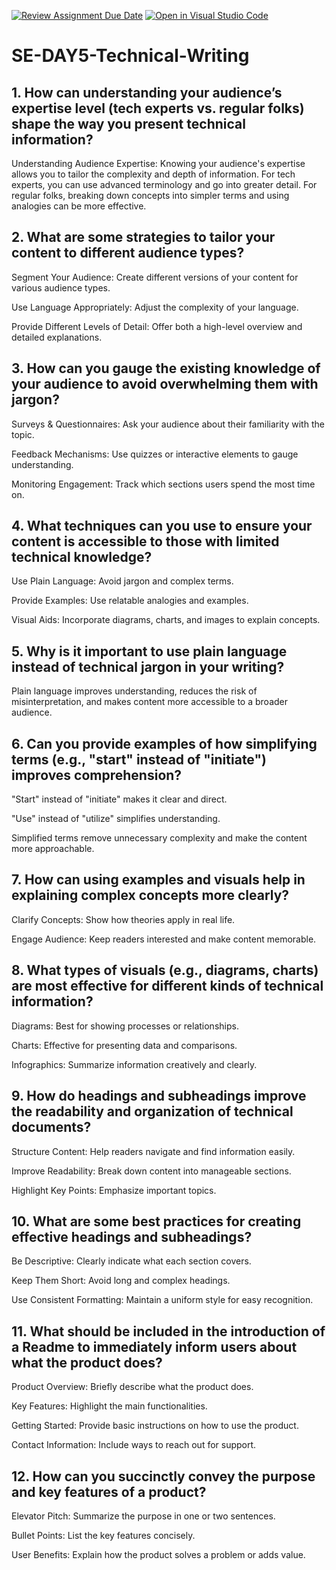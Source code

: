 [![Review Assignment Due Date](https://classroom.github.com/assets/deadline-readme-button-22041afd0340ce965d47ae6ef1cefeee28c7c493a6346c4f15d667ab976d596c.svg)](https://classroom.github.com/a/zsAR-pyY)
[![Open in Visual Studio Code](https://classroom.github.com/assets/open-in-vscode-2e0aaae1b6195c2367325f4f02e2d04e9abb55f0b24a779b69b11b9e10269abc.svg)](https://classroom.github.com/online_ide?assignment_repo_id=18492333&assignment_repo_type=AssignmentRepo)
# SE-DAY5-Technical-Writing
## 1. How can understanding your audience’s expertise level (tech experts vs. regular folks) shape the way you present technical information?
Understanding Audience Expertise: Knowing your audience's expertise allows you to tailor the complexity and depth of information. For tech experts, you can use advanced terminology and go into greater detail. For regular folks, breaking down concepts into simpler terms and using analogies can be more effective.
## 2. What are some strategies to tailor your content to different audience types?
Segment Your Audience: Create different versions of your content for various audience types.

Use Language Appropriately: Adjust the complexity of your language.

Provide Different Levels of Detail: Offer both a high-level overview and detailed explanations.


## 3. How can you gauge the existing knowledge of your audience to avoid overwhelming them with jargon?
Surveys & Questionnaires: Ask your audience about their familiarity with the topic.

Feedback Mechanisms: Use quizzes or interactive elements to gauge understanding.

Monitoring Engagement: Track which sections users spend the most time on.
## 4. What techniques can you use to ensure your content is accessible to those with limited technical knowledge?
Use Plain Language: Avoid jargon and complex terms.

Provide Examples: Use relatable analogies and examples.

Visual Aids: Incorporate diagrams, charts, and images to explain concepts.
## 5. Why is it important to use plain language instead of technical jargon in your writing?
Plain language improves understanding, reduces the risk of misinterpretation, and makes content more accessible to a broader audience.
## 6. Can you provide examples of how simplifying terms (e.g., "start" instead of "initiate") improves comprehension?
"Start" instead of "initiate" makes it clear and direct.

"Use" instead of "utilize" simplifies understanding.

Simplified terms remove unnecessary complexity and make the content more approachable.
## 7. How can using examples and visuals help in explaining complex concepts more clearly?
Clarify Concepts: Show how theories apply in real life.

Engage Audience: Keep readers interested and make content memorable.
## 8. What types of visuals (e.g., diagrams, charts) are most effective for different kinds of technical information?
Diagrams: Best for showing processes or relationships.

Charts: Effective for presenting data and comparisons.

Infographics: Summarize information creatively and clearly.
## 9. How do headings and subheadings improve the readability and organization of technical documents?
Structure Content: Help readers navigate and find information easily.

Improve Readability: Break down content into manageable sections.

Highlight Key Points: Emphasize important topics.
## 10. What are some best practices for creating effective headings and subheadings?
Be Descriptive: Clearly indicate what each section covers.

Keep Them Short: Avoid long and complex headings.

Use Consistent Formatting: Maintain a uniform style for easy recognition.
## 11. What should be included in the introduction of a Readme to immediately inform users about what the product does?
Product Overview: Briefly describe what the product does.

Key Features: Highlight the main functionalities.

Getting Started: Provide basic instructions on how to use the product.

Contact Information: Include ways to reach out for support.
## 12. How can you succinctly convey the purpose and key features of a product?
Elevator Pitch: Summarize the purpose in one or two sentences.

Bullet Points: List the key features concisely.

User Benefits: Explain how the product solves a problem or adds value.
